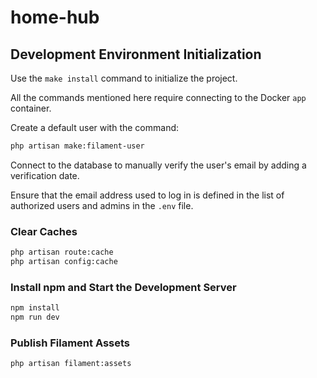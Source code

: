 # home-hub

## Development Environment Initialization

Use the `make install` command to initialize the project.

All the commands mentioned here require connecting to the Docker `app` container.

Create a default user with the command:
```sh
php artisan make:filament-user
```

Connect to the database to manually verify the user's email by adding a verification date.

Ensure that the email address used to log in is defined in the list of authorized users and admins in the `.env` file.

### Clear Caches
```sh
php artisan route:cache
php artisan config:cache
```

### Install npm and Start the Development Server
```sh
npm install
npm run dev
```

### Publish Filament Assets
```sh
php artisan filament:assets
```
